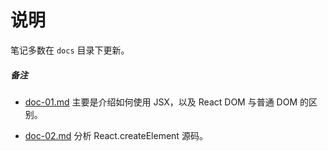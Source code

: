 # 说明

笔记多数在 `docs` 目录下更新。

##### 备注

* [doc-01.md](https://github.com/toFrankie/react-learn/blob/main/docs/doc-01.md) 主要是介绍如何使用 JSX，以及 React DOM 与普通 DOM 的区别。

* [doc-02.md](https://github.com/toFrankie/react-learn/blob/main/docs/doc-02.md) 分析 React.createElement 源码。